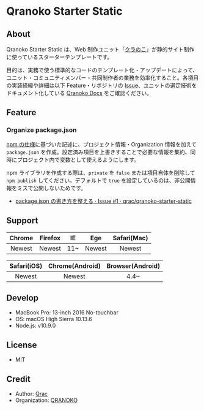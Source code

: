 # Qranoko Starter Static

## About

Qranoko Starter Static は、Web 制作ユニット「[クラのこ](https://qranoko.jp/)」が静的サイト制作に使っているスターターテンプレートです。

目的は、実務で使う標準的なコードのテンプレート化・アップデートによって、ユニット・コミュニティメンバー・共同制作者の業務を効率化すること。各項目の実装経緯や詳細は以下 Feature・リポジトリの [Issue](https://github.com/qrac/qranoko-starter-static/issues)、ユニットの選定技術をドキュメント化している [Qranoko Docs](https://docs.qranoko.jp/) をご確認ください。

## Feature

### Organize package.json

[npm の仕様](https://docs.npmjs.com/files/package.json)に基づいた記述に、プロジェクト情報・Organization 情報を加えて `package.json` を作成。設定済み項目を上書きすることで必要な情報を集約、同時にプロジェクト内で変数として使えるようにします。

npm ライブラリを作成する際は、`private` を `false` または項目自体を削除して `npm publish` してください。デフォルトで `true` を設定しているのは、非公開情報をミスで公開しないためです。

- [package.json の書き方を整える · Issue #1 · qrac/qranoko-starter-static](https://github.com/qrac/qranoko-starter-static/issues/1)

## Support

| Chrome | Firefox | IE  |  Ege   | Safari(Mac) |
| :----: | :-----: | :-: | :----: | :---------: |
| Newest | Newest  | 11~ | Newest |   Newest    |

| Safari(iOS) | Chrome(Android) | Browser(Android) |
| :---------: | :-------------: | :--------------: |
|   Newest    |     Newest      |       4.4~       |

## Develop

- MacBook Pro: 13-inch 2016 No-touchbar
- OS: macOS High Sierra 10.13.6
- Node.js: v10.9.0

## License

- MIT

## Credit

- Author: [Qrac](https://qrac.jp)
- Organization: [QRANOKO](https://qranoko.jp)
